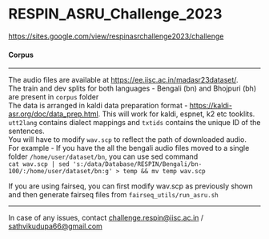 # RESPIN_ASRU_Challenge_2023
https://sites.google.com/view/respinasrchallenge2023/challenge

<h4>Corpus</h4>

----

The audio files are available at https://ee.iisc.ac.in/madasr23dataset/. <br>
The train and dev splits for both languages - Bengali (bn) and Bhojpuri (bh) are present in ```corpus``` folder <br>
The data is arranged in kaldi data preparation format - https://kaldi-asr.org/doc/data_prep.html. This will work for kaldi, espnet, k2 etc tooklits.  <br>
```utt2lang``` contains dialect mappings and ```txtids``` contains the unique ID of the sentences. <br>
You will have to modify ```wav.scp``` to reflect the path of downloaded audio.  <br>
For example - If you have the all the bengali audio files moved to a single folder ```/home/user/dataset/bn```, you can use sed command <br>
```cat wav.scp | sed 's:/data/Database/RESPIN/Bengali/bn-100/:/home/user/dataset/bn:g' > temp && mv temp wav.scp```

If you are using fairseq, you can first modify wav.scp as previously shown and then generate fairseq files from ```fairseq_utils/run_asru.sh```

----
In case of any issues, contact challenge.respin@iisc.ac.in / sathvikudupa66@gmail.com
